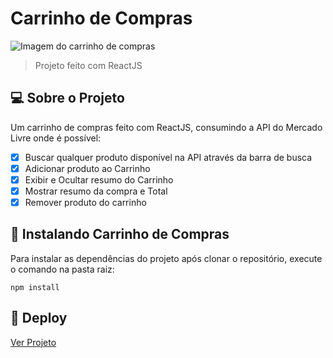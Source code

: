 # Carrinho de Compras




<img src="https://i.imgur.com/Uh1lIvA.png" alt="Imagem do carrinho de compras">

> Projeto feito com ReactJS


## 💻 Sobre o Projeto

Um carrinho de compras feito com ReactJS, consumindo a API do Mercado Livre onde é possível:

- [x] Buscar qualquer produto disponível na API através da barra de busca
- [x] Adicionar produto ao Carrinho
- [x] Exibir e Ocultar resumo do Carrinho
- [x] Mostrar resumo da compra e Total
- [x] Remover produto do carrinho

## 🚀 Instalando Carrinho de Compras

Para instalar as dependências do projeto após clonar o repositório, execute o comando na pasta raiz:


```
npm install
```
## 🎉 Deploy 

<a href ="https://projeto-carrinho-compras.vercel.app/"> Ver Projeto </a>





